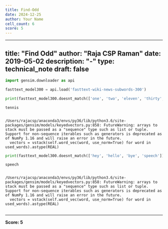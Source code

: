 ```yaml
---
title: Find-Odd
date: 2024-12-25
author: Your Name
cell_count: 6
score: 5
---
```


---
title: "Find Odd"
author: "Raja CSP Raman"
date: 2019-05-02
description: "-"
type: technical_note
draft: false
---

```python
import gensim.downloader as api
```


```python
fasttext_model300 = api.load('fasttext-wiki-news-subwords-300')
```


```python
print(fasttext_model300.doesnt_match(['one', 'two', 'eleven', 'thirty', 'tennis']))  
```

    tennis


    /Users/rajacsp/anaconda3/envs/py36/lib/python3.6/site-packages/gensim/models/keyedvectors.py:858: FutureWarning: arrays to stack must be passed as a "sequence" type such as list or tuple. Support for non-sequence iterables such as generators is deprecated as of NumPy 1.16 and will raise an error in the future.
      vectors = vstack(self.word_vec(word, use_norm=True) for word in used_words).astype(REAL)



```python
print(fasttext_model300.doesnt_match(['hey', 'hello', 'bye', 'speech']))  
```

    speech


    /Users/rajacsp/anaconda3/envs/py36/lib/python3.6/site-packages/gensim/models/keyedvectors.py:858: FutureWarning: arrays to stack must be passed as a "sequence" type such as list or tuple. Support for non-sequence iterables such as generators is deprecated as of NumPy 1.16 and will raise an error in the future.
      vectors = vstack(self.word_vec(word, use_norm=True) for word in used_words).astype(REAL)



```python

```


---
**Score: 5**
